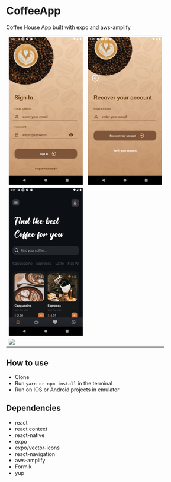 # CoffeeApp

Coffee House App built with expo and aws-amplify

<table>
  <tr>
    <td><img src="./assets/screenshots/signIn.png" width="200"></td>
    <td><img src="./assets/screenshots/forgetpassword.png" width="200"></td>
  <!--   <td><img src="./screenshots/logInError.png" width="200"></td>
    <td><img src="./screenshots/forgotPassword.png" width="200"></td> -->
  <tr>
  <tr>
    <td><img src="./assets/screenshots/home.png" width="200"></td>
   <!--  <td><img src="./screenshots/turnOnNotifications.png" width="200"></td>
    <td><img src="./screenshots/exploreTab.png" width="200"></td>
    <td><img src="./screenshots/noSavedHomes.png" width="200"></td> -->
  <tr>
  <tr>
    <td><img src="./screenshots/createAList.png" width="200"></td>
  <tr>
</table>

## How to use

- Clone
- Run `yarn or npm install` in the terminal
- Run on IOS or Android projects in emulator

## Dependencies

- react
- react context
- react-native
- expo
- expo/vector-icons
- react-navigation
- aws-amplify
- Formik
- yup
